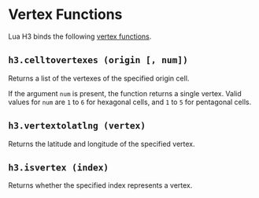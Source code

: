# Vertex Functions

Lua H3 binds the following [vertex functions](https://h3geo.org/docs/api/vertex).


## `h3.celltovertexes (origin [, num])`

Returns a list of the vertexes of the specified origin cell.

If the argument `num` is present, the function returns a single vertex. Valid values for `num`
are `1` to `6` for hexagonal cells, and `1` to `5` for pentagonal cells.


## `h3.vertextolatlng (vertex)`

Returns the latitude and longitude of the specified vertex.


## `h3.isvertex (index)`

Returns whether the specified index represents a vertex.
